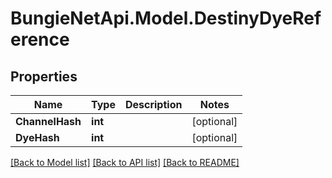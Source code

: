 
# BungieNetApi.Model.DestinyDyeReference

## Properties

Name | Type | Description | Notes
------------ | ------------- | ------------- | -------------
**ChannelHash** | **int** |  | [optional] 
**DyeHash** | **int** |  | [optional] 

[[Back to Model list]](../README.md#documentation-for-models)
[[Back to API list]](../README.md#documentation-for-api-endpoints)
[[Back to README]](../README.md)

